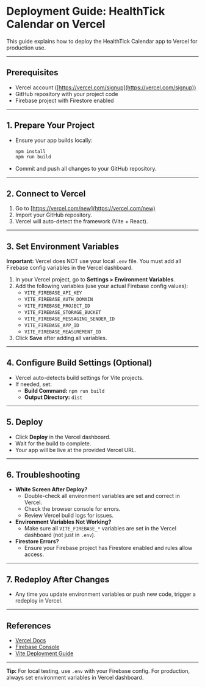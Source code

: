 # Deployment Guide: HealthTick Calendar on Vercel

This guide explains how to deploy the HealthTick Calendar app to Vercel for production use.

---

## Prerequisites
- Vercel account ([https://vercel.com/signup](https://vercel.com/signup))
- GitHub repository with your project code
- Firebase project with Firestore enabled

---

## 1. Prepare Your Project
- Ensure your app builds locally:
  ```bash
  npm install
  npm run build
  ```
- Commit and push all changes to your GitHub repository.

---

## 2. Connect to Vercel
1. Go to [https://vercel.com/new](https://vercel.com/new)
2. Import your GitHub repository.
3. Vercel will auto-detect the framework (Vite + React).

---

## 3. Set Environment Variables
**Important:** Vercel does NOT use your local `.env` file. You must add all Firebase config variables in the Vercel dashboard.

1. In your Vercel project, go to **Settings > Environment Variables**.
2. Add the following variables (use your actual Firebase config values):
   - `VITE_FIREBASE_API_KEY`
   - `VITE_FIREBASE_AUTH_DOMAIN`
   - `VITE_FIREBASE_PROJECT_ID`
   - `VITE_FIREBASE_STORAGE_BUCKET`
   - `VITE_FIREBASE_MESSAGING_SENDER_ID`
   - `VITE_FIREBASE_APP_ID`
   - `VITE_FIREBASE_MEASUREMENT_ID`
3. Click **Save** after adding all variables.

---

## 4. Configure Build Settings (Optional)
- Vercel auto-detects build settings for Vite projects.
- If needed, set:
  - **Build Command:** `npm run build`
  - **Output Directory:** `dist`

---

## 5. Deploy
- Click **Deploy** in the Vercel dashboard.
- Wait for the build to complete.
- Your app will be live at the provided Vercel URL.

---

## 6. Troubleshooting
- **White Screen After Deploy?**
  - Double-check all environment variables are set and correct in Vercel.
  - Check the browser console for errors.
  - Review Vercel build logs for issues.
- **Environment Variables Not Working?**
  - Make sure all `VITE_FIREBASE_*` variables are set in the Vercel dashboard (not just in `.env`).
- **Firestore Errors?**
  - Ensure your Firebase project has Firestore enabled and rules allow access.

---

## 7. Redeploy After Changes
- Any time you update environment variables or push new code, trigger a redeploy in Vercel.

---

## References
- [Vercel Docs](https://vercel.com/docs)
- [Firebase Console](https://console.firebase.google.com)
- [Vite Deployment Guide](https://vitejs.dev/guide/static-deploy.html)

---

**Tip:** For local testing, use `.env` with your Firebase config. For production, always set environment variables in Vercel dashboard.
